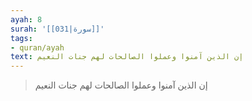 ```yaml
---
ayah: 8
surah: '[[031|سورة]]'
tags:
- quran/ayah
text: إن الذين آمنوا وعملوا الصالحات لهم جنات النعيم
---
```

> إن الذين آمنوا وعملوا الصالحات لهم جنات النعيم
